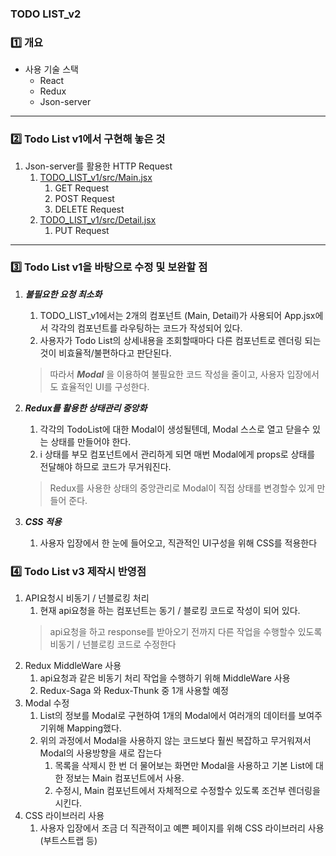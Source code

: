 ### TODO LIST_v2
### 1️⃣ 개요
- 사용 기술 스택
  - React
  - Redux
  - Json-server
---------------------------------
### 2️⃣ Todo List v1에서 구현해 놓은 것
  1. Json-server를 활용한 HTTP Request
     1. [TODO_LIST_v1/src/Main.jsx](https://github.com/augusstt06/TODO_LIST_v1/blob/master/src/Main.jsx)
        1. GET Request
        2. POST Request
        3. DELETE Request
     2. [TODO_LIST_v1/src/Detail.jsx](https://github.com/augusstt06/TODO_LIST_v1/blob/master/src/Detail.jsx)
        1. PUT Request
---------------------------------

### 3️⃣ Todo List v1을 바탕으로 수정 및 보완할 점
  1. ___불필요한 요청 최소화___  
     1. TODO_LIST_v1에서는 2개의 컴포넌트 (Main, Detail)가 사용되어 App.jsx에서 각각의 컴포넌트를 라우팅하는 코드가 작성되어 있다.
     2. 사용자가 Todo List의 상세내용을 조회할때마다 다른 컴포넌트로 렌더링 되는것이 비효율적/불편하다고 판단된다.
     >따라서 ___Modal___ 을 이용하여 불필요한 코드 작성을 줄이고, 사용자 입장에서도 효율적인 UI를 구성한다.  
  
  2. ___Redux를 활용한 상태관리 중앙화___
     1. 각각의 TodoList에 대한 Modal이 생성될텐데, Modal 스스로 열고 닫을수 있는 상태를 만들어야 한다.
     2. i 상태를 부모 컴포넌트에서 관리하게 되면 매번 Modal에게 props로 상태를 전달해야 하므로 코드가 무거워진다.
     > Redux를 사용한 상태의 중앙관리로 Modal이 직접 상태를 변경할수 있게 만들어 준다.  
  
  3. ___CSS 적용___
     1. 사용자 입장에서 한 눈에 들어오고, 직관적인 UI구성을 위해 CSS를 적용한다  

[//]: # (Redux Middle Ware 사용, Rerendering시기 명확히)
[//]: # (컴포넌트별로 api 요청을 하게되면 코드가 길고 무거워짐 => redux를 통한 모듈화)
### 4️⃣ Todo List v3 제작시 반영점
1. API요청시 비동기 / 넌블로킹 처리
   1. 현재 api요청을 하는 컴포넌트는 동기 / 블로킹 코드로 작성이 되어 있다.
   > api요청을 하고 response를 받아오기 전까지 다른 작업을 수행할수 있도록 비동기 / 넌블로킹 코드로 수정한다 
2. Redux MiddleWare 사용
   1. api요청과 같은 비동기 처리 작업을 수행하기 위해 MiddleWare 사용
   2. Redux-Saga 와 Redux-Thunk 중 1개 사용할 예정
3. Modal 수정
   1. List의 정보를 Modal로 구현하여 1개의 Modal에서 여러개의 데이터를 보여주기위해 Mapping했다.
   2. 위의 과정에서 Modal을 사용하지 않는 코드보다 훨씬 복잡하고 무거워져서 Modal의 사용방향을 새로 잡는다
      1. 목록을 삭제시 한 번 더 물어보는 화면만 Modal을 사용하고 기본 List에 대한 정보는 Main 컴포넌트에서 사용.
      2. 수정시, Main 컴포넌트에서 자체적으로 수정할수 있도록 조건부 렌더링을 시킨다.
4. CSS 라이브러리 사용
   1. 사용자 입장에서 조금 더 직관적이고 예쁜 페이지를 위해 CSS 라이브러리 사용 (부트스트랩 등)
    